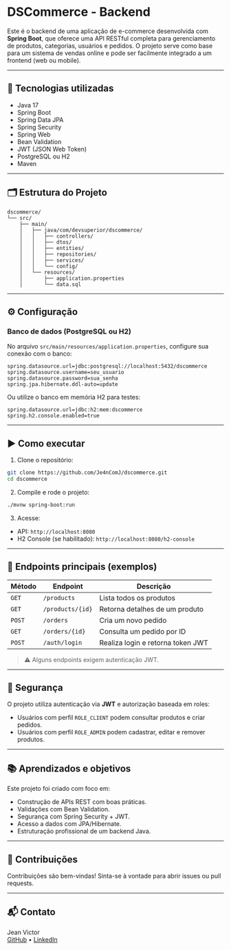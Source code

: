 # DSCommerce - Backend

Este é o backend de uma aplicação de e-commerce desenvolvida com **Spring Boot**, que oferece uma API RESTful completa para gerenciamento de produtos, categorias, usuários e pedidos. O projeto serve como base para um sistema de vendas online e pode ser facilmente integrado a um frontend (web ou mobile).

---

## 🔧 Tecnologias utilizadas

- Java 17
- Spring Boot
- Spring Data JPA
- Spring Security
- Spring Web
- Bean Validation
- JWT (JSON Web Token)
- PostgreSQL ou H2
- Maven

---

## 🗂️ Estrutura do Projeto

```
dscommerce/
└── src/
    ├── main/
    │   ├── java/com/devsuperior/dscommerce/
    │   │   ├── controllers/
    │   │   ├── dtos/
    │   │   ├── entities/
    │   │   ├── repositories/
    │   │   ├── services/
    │   │   └── config/
    │   └── resources/
    │       ├── application.properties
    │       └── data.sql
```

---

## ⚙️ Configuração

### Banco de dados (PostgreSQL ou H2)

No arquivo `src/main/resources/application.properties`, configure sua conexão com o banco:

```properties
spring.datasource.url=jdbc:postgresql://localhost:5432/dscommerce
spring.datasource.username=seu_usuario
spring.datasource.password=sua_senha
spring.jpa.hibernate.ddl-auto=update
```

Ou utilize o banco em memória H2 para testes:

```properties
spring.datasource.url=jdbc:h2:mem:dscommerce
spring.h2.console.enabled=true
```

---

## ▶️ Como executar

1. Clone o repositório:
```bash
git clone https://github.com/Je4nComJ/dscommerce.git
cd dscommerce
```

2. Compile e rode o projeto:
```bash
./mvnw spring-boot:run
```

3. Acesse:
- API: `http://localhost:8080`
- H2 Console (se habilitado): `http://localhost:8080/h2-console`

---

## 🧪 Endpoints principais (exemplos)

| Método | Endpoint | Descrição |
|--------|----------|------------|
| `GET`  | `/products` | Lista todos os produtos |
| `GET`  | `/products/{id}` | Retorna detalhes de um produto |
| `POST` | `/orders` | Cria um novo pedido |
| `GET`  | `/orders/{id}` | Consulta um pedido por ID |
| `POST` | `/auth/login` | Realiza login e retorna token JWT |

> ⚠️ Alguns endpoints exigem autenticação JWT.

---

## 🔐 Segurança

O projeto utiliza autenticação via **JWT** e autorização baseada em roles:

- Usuários com perfil `ROLE_CLIENT` podem consultar produtos e criar pedidos.
- Usuários com perfil `ROLE_ADMIN` podem cadastrar, editar e remover produtos.

---

## 📚 Aprendizados e objetivos

Este projeto foi criado com foco em:

- Construção de APIs REST com boas práticas.
- Validações com Bean Validation.
- Segurança com Spring Security + JWT.
- Acesso a dados com JPA/Hibernate.
- Estruturação profissional de um backend Java.

---

## 🤝 Contribuições

Contribuições são bem-vindas! Sinta-se à vontade para abrir issues ou pull requests.

---

## 📬 Contato

Jean Victor  
[GitHub](https://github.com/Je4nComJ) • [LinkedIn]((https://www.linkedin.com/in/jeanvictorfarias1511/))
